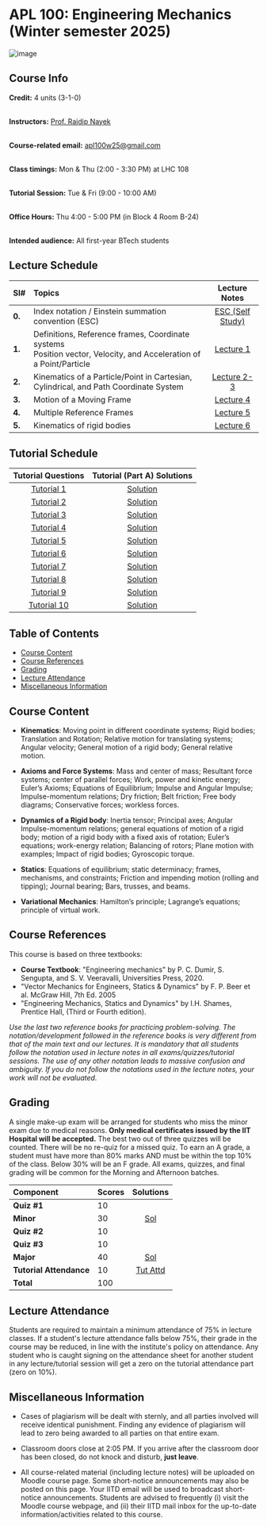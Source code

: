 # APL 100: Engineering Mechanics (Winter semester 2025) 

![image](https://github.com/user-attachments/assets/5581facb-249e-4e6d-96cc-6794c596201c)

## Course Info

**Credit:** 4 units (3-1-0) <br> <br>

**Instructors:** [Prof. Rajdip Nayek](https://sites.google.com/view/rajdip-nayek/)  <br> <br>

**Course-related email:** apl100w25@gmail.com <br> <br>

**Class timings:** Mon & Thu (2:00 - 3:30 PM) at LHC 108 <br><br>

**Tutorial Session:** Tue & Fri (9:00 - 10:00 AM) <br> <br>

**Office Hours:** Thu 4:00 - 5:00 PM (in Block 4 Room B-24) <br><br>

**Intended audience:** All first-year BTech students


## Lecture Schedule

|Sl# |Topics| Lecture Notes|
|:----|:------------------|:-------------:|
|**0.**| Index notation / Einstein summation convention (ESC) | [ESC (Self Study)](Lectures/Lecture0.pdf) | 
|**1.**| Definitions, Reference frames, Coordinate systems <br> Position vector, Velocity, and Acceleration of a Point/Particle  | [Lecture 1](Lectures/Lecture1.pdf) | 
|**2.**| Kinematics of a Particle/Point in Cartesian, Cylindrical, and Path Coordinate System | [Lecture 2-3](Lectures/Lecture2-3.pdf) |
|**3.**| Motion of a Moving Frame | [Lecture 4](Lectures/Lecture4.pdf) |
|**4.**| Multiple Reference Frames | [Lecture 5](Lectures/Lecture5.pdf) |
|**5.**| Kinematics of rigid bodies | [Lecture 6](Lectures/Lecture6.pdf) |


## Tutorial Schedule

|Tutorial Questions| Tutorial (Part A) Solutions |
|:--------:|:--------:|
| [Tutorial 1](Tutorials/APL100W24_Tutorial_1.pdf) | [Solution](Tutorials/Tutorial1sol.pdf) |
| [Tutorial 2](Tutorials/APL100W24_Tutorial_2.pdf) | [Solution](Tutorials/Tutorial2sol.pdf) |
| [Tutorial 3](Tutorials/APL100W24_Tutorial_3.pdf) | [Solution](Tutorials/Tutorial3sol.pdf) |
| [Tutorial 4](Tutorials/APL100W24_Tutorial_4.pdf) | [Solution](Tutorials/Tutorial4sol.pdf) |
| [Tutorial 5](Tutorials/APL100W24_Tutorial_5.pdf) | [Solution](Tutorials/Tutorial5sol.pdf) |
| [Tutorial 6](Tutorials/APL100W24_Tutorial_6.pdf) | [Solution](Tutorials/Tutorial6sol.pdf) |
| [Tutorial 7](Tutorials/APL100W24_Tutorial_7.pdf) | [Solution](Tutorials/Tutorial7sol.pdf) |
| [Tutorial 8](Tutorials/APL100W24_Tutorial_8.pdf) | [Solution](Tutorials/Tutorial8sol.pdf) |
| [Tutorial 9](Tutorials/APL100W24_Tutorial_9.pdf) | [Solution](Tutorials/Tutorial9sol.pdf) |
| [Tutorial 10](Tutorials/APL100W24_Tutorial_10.pdf) | [Solution](Tutorials/Tutorial10sol.pdf) |

## Table of Contents
- [Course Content](#course-layout)
- [Course References](#course-references)
- [Grading](#grading)
- [Lecture Attendance](#lecture-attendance)
- [Miscellaneous Information](#miscellaneous-information)

## Course Content
-	**Kinematics**: Moving point in different coordinate systems; Rigid bodies; Translation and Rotation; Relative motion for translating systems; Angular velocity; General motion of a rigid body; General relative motion.

-	**Axioms and Force Systems**: Mass and center of mass; Resultant force systems; center of parallel forces; Work, power and kinetic energy; Euler’s Axioms; Equations of Equilibrium; Impulse and Angular Impulse; Impulse-momentum relations; Dry friction; Belt friction; Free body diagrams; Conservative forces; workless forces.

-	**Dynamics of a Rigid body**: Inertia tensor; Principal axes; Angular Impulse-momentum relations; general equations of motion of a rigid body; motion of a rigid body with a fixed axis of rotation; Euler’s equations; work-energy relation; Balancing of rotors; Plane motion with examples; Impact of rigid bodies; Gyroscopic torque.

-	**Statics**: Equations of equilibrium; static determinacy; frames, mechanisms, and constraints; Friction and impending motion (rolling and tipping); Journal bearing; Bars, trusses, and beams.

-	**Variational Mechanics**: Hamilton’s principle; Lagrange’s equations; principle of virtual work.


## Course References
This course is based on three textbooks:
* **Course Textbook**: "Engineering mechanics" by P. C. Dumir, S. Sengupta, and S. V. Veeravalli, Universities Press, 2020.
*	"Vector Mechanics for Engineers, Statics & Dynamics" by F. P. Beer et al. McGraw Hill, 7th Ed. 2005
*	"Engineering Mechanics, Statics and Dynamics" by I.H. Shames, Prentice Hall, (Third or Fourth edition).
  
*Use the last two reference books for practicing problem-solving. The notation/development followed in the reference books is very different from that of the main text and our lectures. It is mandatory that all students follow the notation used in lecture notes in all exams/quizzes/tutorial sessions. The use of any other notation leads to massive confusion and ambiguity. If you do not follow the notations used in the lecture notes, your work will not be evaluated.*

## Grading  
A single make-up exam will be arranged for students who miss the minor exam due to medical reasons. **Only medical certificates issued by the IIT Hospital will be accepted.** The best two out of three quizzes will be counted. There will be no re-quiz for a missed quiz. To earn an A grade, a student must have more than 80% marks AND must be within the top 10% of the class. Below 30% will be an F grade.  All exams, quizzes, and final grading will be common for the Morning and Afternoon batches. 


|Component|Scores| Solutions | 
|:---|:-----|:------:|
|**Quiz #1**| 10 |  |
|**Minor**| 30 | [Sol](Exams/MinorSol24.pdf) |
|**Quiz #2**| 10 |  |
|**Quiz #3**| 10 |  |
|**Major**| 40 | [Sol](Exams/MajorSolF24.pdf)|
|**Tutorial Attendance**| 10 | [Tut Attd](https://docs.google.com/spreadsheets/d/1PAtiBWz4vaXzsIcjFU2ygSceUVB-LaV930WQqWWMIwE/edit?gid=0#gid=0)|
|**Total** |100| |

## Lecture Attendance
Students are required to maintain a minimum attendance of 75% in lecture classes. If a student's lecture attendance falls below 75%, their grade in the course may be reduced, in line with the institute's policy on attendance. Any student who is caught signing on the attendance sheet for another student in any lecture/tutorial session will get a zero on the tutorial attendance part (zero on 10%).

## Miscellaneous Information
*	Cases of plagiarism will be dealt with sternly, and all parties involved will receive identical punishment. Finding any evidence of plagiarism will lead to zero being awarded to all parties on that entire exam.

* Classroom doors close at 2:05 PM. If you arrive after the classroom door has been closed, do not knock and disturb, **just leave**. 

* All course-related material (including lecture notes) will be uploaded on Moodle course page. Some short-notice announcements may also be posted on this page. Your IITD email will be used to broadcast short-notice announcements. Students are advised to frequently (i) visit the Moodle course webpage, and (ii) their IITD mail inbox for the up-to-date information/activities related to this course.




